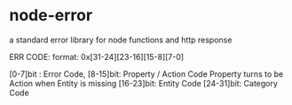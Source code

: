 node-error
==========

a standard error library for node functions and http response

 ERR CODE:
 format:
 0x[31-24][23-16][15-8][7-0]

 [0-7]bit : Error Code,
 [8-15]bit: Property / Action Code
 Property turns to be Action when Entity is missing
 [16-23]bit: Entity Code
 [24-31]bit: Category Code
